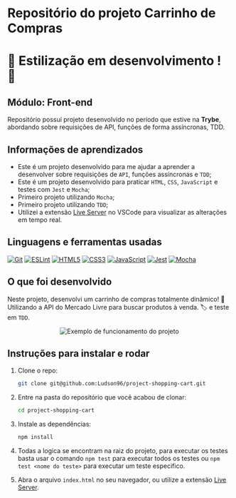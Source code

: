 # Repositório do projeto Carrinho de Compras

# :construction: Estilização em desenvolvimento ! :construction:

## Módulo: Front-end

 Repositório possuí projeto desenvolvido no período que estive na **Trybe**, abordando sobre requisições de API, funções de forma assíncronas, TDD.

## Informações de aprendizados

- Este é um projeto desenvolvido para me ajudar a aprender a desenvolver sobre requisições de `API`, funções assíncronas e `TDD`;
- Este é um projeto desenvolvido para praticar `HTML`, `CSS`, `JavaScript` e testes com `Jest` e `Mocha`;
- Primeiro projeto utilizando `Mocha`;
- Primeiro projeto utilizando `TDD`;
- Utilizei a extensão [Live Server][Live Server] no VSCode para visualizar as alterações em tempo real.

## Linguagens e ferramentas usadas

[![Git][Git-logo]][Git-url]
[![ESLint][ESLint-logo]][ESLint-url]
[![HTML5][HTML5-logo]][HTML5-url]
[![CSS3][CSS3-logo]][CSS3-url]
[![JavaScript][JavaScript-logo]][JavaScript-url]
[![Jest][Jest-logo]][Jest-url]
[![Mocha][Mocha-logo]][Mocha-url]

## O que foi desenvolvido

Neste projeto, desenvolvi um  carrinho de compras totalmente dinâmico! :shopping_cart:
Utilizando a API do Mercado Livre para buscar produtos à venda. :label:
e teste em `TDD`.

<div align="center">

![Exemplo de funcionamento do projeto][exemplo]

</div>

## Instruções para instalar e rodar

1. Clone o repo:

    ```bash
    git clone git@github.com:Ludson96/project-shopping-cart.git
    ```

1. Entre na pasta do repositório que você acabou de clonar:

    ```bash
    cd project-shopping-cart
    ```

1. Instale as dependências:

    ```bash
    npm install
    ```

1. Todas a logica se encontram na raiz do projeto, para executar os testes basta usar o comando `npm test` para executar todos os testes ou `npm test <nome do teste>` para executar um teste especifico.

1. Abra o arquivo `index.html` no seu navegador, ou utilize a extensão [Live Server][Live Server].

[Live Server]: https://marketplace.visualstudio.com/items?itemName=ritwickdey.LiveServer
[Git-logo]: https://img.shields.io/badge/git-%23F05033.svg?style=for-the-badge&logo=git&logoColor=white
[Git-url]: https://git-scm.com
[ESLint-logo]: https://img.shields.io/badge/ESLint-4B3263?style=for-the-badge&logo=eslint&logoColor=white
[ESLint-url]: https://eslint.org/
[HTML5-logo]: https://img.shields.io/badge/html5-%23E34F26.svg?style=for-the-badge&logo=html5&logoColor=white
[HTML5-url]: https://developer.mozilla.org/pt-BR/docs/Web/HTML
[CSS3-logo]: https://img.shields.io/badge/css3-%231572B6.svg?style=for-the-badge&logo=css3&logoColor=white
[CSS3-url]: https://developer.mozilla.org/pt-BR/docs/Web/CSS
[JavaScript-logo]: https://img.shields.io/badge/javascript-%23323330.svg?style=for-the-badge&logo=javascript&logoColor=%23F7DF1E
[JavaScript-url]: https://www.javascript.com/
[Jest-logo]: https://img.shields.io/badge/-jest-%23C21325?style=for-the-badge&logo=jest&logoColor=white
[Jest-url]: https://jestjs.io
[Mocha-logo]: https://img.shields.io/badge/-mocha-%238D6748?style=for-the-badge&logo=mocha&logoColor=white
[Mocha-url]: https://mochajs.org
[exemplo]: ./prototipo.gif

